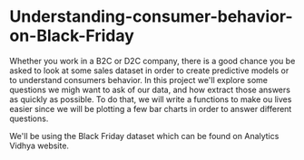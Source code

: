 # Understanding-consumer-behavior-on-Black-Friday

Whether you work in a B2C or D2C company, there is a good chance you be asked to look at some sales dataset in order to create predictive models or to understand consumers behavior. In this project we'll explore some questions we migh want to ask of our data, and how extract those answers as quickly as possible. To do that, we will write a functions to make ou lives easier since we will be plotting a few bar charts in order to answer different questions.

We'll be using the Black Friday dataset which can be found on Analytics Vidhya website.
